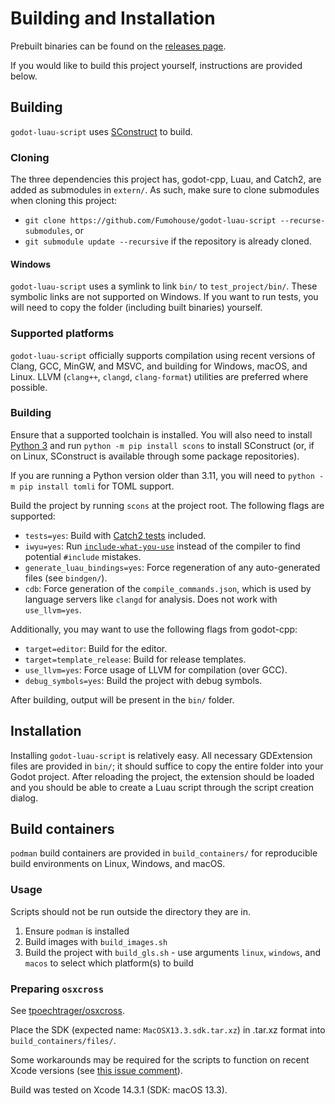 # Building and Installation

Prebuilt binaries can be found on the [releases page](https://github.com/Fumohouse/godot-luau-script/releases).

If you would like to build this project yourself, instructions are provided
below.

## Building

`godot-luau-script` uses [SConstruct](https://scons.org/) to build.

### Cloning

The three dependencies this project has, godot-cpp, Luau, and Catch2, are added
as submodules in `extern/`. As such, make sure to clone submodules when cloning
this project:

- `git clone https://github.com/Fumohouse/godot-luau-script --recurse-submodules`, or
- `git submodule update --recursive` if the repository is already cloned.

#### Windows

`godot-luau-script` uses a symlink to link `bin/` to `test_project/bin/`. These
symbolic links are not supported on Windows. If you want to run tests, you will
need to copy the folder (including built binaries) yourself.

### Supported platforms

`godot-luau-script` officially supports compilation using recent versions of
Clang, GCC, MinGW, and MSVC, and building for Windows, macOS, and Linux. LLVM
(`clang++`, `clangd`, `clang-format`) utilities are preferred where possible.

### Building

Ensure that a supported toolchain is installed. You will also need to install
[Python 3](https://www.python.org/) and run `python -m pip install scons` to
install SConstruct (or, if on Linux, SConstruct is available through some
package repositories).

If you are running a Python version older than 3.11, you will need to
`python -m pip install tomli` for TOML support.

Build the project by running `scons` at the project root. The following flags
are supported:

- `tests=yes`: Build with [Catch2 tests](../development/tests.md) included.
- `iwyu=yes`: Run [`include-what-you-use`](https://github.com/include-what-you-use/include-what-you-use)
  instead of the compiler to find potential `#include` mistakes.
- `generate_luau_bindings=yes`: Force regeneration of any auto-generated files
  (see `bindgen/`).
- `cdb`: Force generation of the `compile_commands.json`, which is used by
  language servers like `clangd` for analysis. Does not work with
  `use_llvm=yes`.

Additionally, you may want to use the following flags from godot-cpp:

- `target=editor`: Build for the editor.
- `target=template_release`: Build for release templates.
- `use_llvm=yes`: Force usage of LLVM for compilation (over GCC).
- `debug_symbols=yes`: Build the project with debug symbols.

After building, output will be present in the `bin/` folder.

## Installation

Installing `godot-luau-script` is relatively easy. All necessary GDExtension
files are provided in `bin/`; it should suffice to copy the entire folder into
your Godot project. After reloading the project, the extension should be loaded
and you should be able to create a Luau script through the script creation
dialog.

## Build containers

`podman` build containers are provided in `build_containers/` for reproducible
build environments on Linux, Windows, and macOS.

### Usage

Scripts should not be run outside the directory they are in.

1. Ensure `podman` is installed
2. Build images with `build_images.sh`
3. Build the project with `build_gls.sh` - use arguments `linux`, `windows`, and
   `macos` to select which platform(s) to build

### Preparing `osxcross`

See [tpoechtrager/osxcross](https://github.com/tpoechtrager/osxcross/tree/master).

Place the SDK (expected name: `MacOSX13.3.sdk.tar.xz`) in .tar.xz format into
`build_containers/files/`.

Some workarounds may be required for the scripts to function on recent Xcode
versions (see [this issue comment](https://github.com/tpoechtrager/osxcross/issues/383#issuecomment-1580487598)).

Build was tested on Xcode 14.3.1 (SDK: macOS 13.3).
